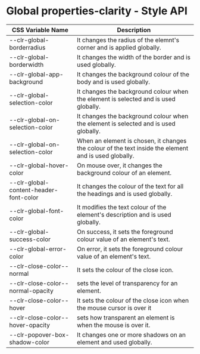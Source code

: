 # Global properties-clarity - Style API

| CSS Variable Name          | Description                                                        |
| -------------------------- | ------------------------------------------------------------------ |
| --clr-global-borderradius | It changes the radius of the elemnt's corner and is applied globally.
| --clr-global-borderwidth | It changes the width of the border and is used globally.
| --clr-global-app-background | It changes the background colour of the body and is used globally.
| --clr-global-selection-color | It changes the background colour when the element is selected and is used globally.
| --clr-global-on-selection-color | It changes the background colour when the element is selected and is used globally.
| --clr-global-on-selection-color | When an element is chosen, it changes the colour of the text inside the element and is used globally.
| --clr-global-hover-color | On mouse over, it changes the background colour of an element.
| --clr-global-content-header-font-color | It changes the colour of the text for all the headings and is used globally.
| --clr-global-font-color | It modifies the text colour of the element's description and is used globally.
| --clr-global-success-color | On success, it sets the foreground colour value of an element's text.
| --clr-global-error-color | On error, it sets the foreground colour value of an element's text.
| --clr-close-color--normal | It sets the colour of the close icon.
| --clr-close-color--normal-opacity | sets the level of transparency for an element.
| --clr-close-color--hover | It sets the colour of the close icon when the mouse cursor is over it
| --clr-close-color--hover-opacity | sets how transparent an element is when the mouse is over it.
| --clr-popover-box-shadow-color | It changes one or more shadows on an element and used globally.









